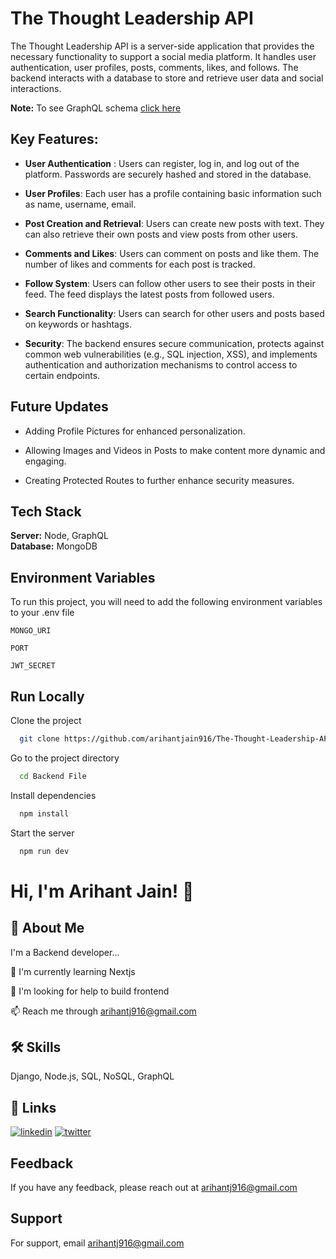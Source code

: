 # The Thought Leadership API
The Thought Leadership API is a server-side application that provides the necessary functionality to support a social media platform. It handles user authentication, user profiles, posts, comments, likes, and follows. The backend interacts with a database to store and retrieve user data and social interactions.

**Note:** To see GraphQL schema [click here](https://studio.apollographql.com/graph/The-Thought-Leadership-API/variant/current/explorer)

## Key Features:

- **User Authentication** : Users can register, log in, and log out of the platform. Passwords are securely hashed and stored in the database.

- **User Profiles**: Each user has a profile containing basic information such as name, username, email.

- **Post Creation and Retrieval**: Users can create new posts with text. They can also retrieve their own posts and view posts from other users.

- **Comments and Likes**: Users can comment on posts and like them. The number of likes and comments for each post is tracked.

- **Follow System**: Users can follow other users to see their posts in their feed. The feed displays the latest posts from followed users.

- **Search Functionality**: Users can search for other users and posts based on keywords or hashtags.

- **Security**: The backend ensures secure communication, protects against common web vulnerabilities (e.g., SQL injection, XSS), and implements authentication and authorization mechanisms to control access to certain endpoints.


## Future Updates
- Adding Profile Pictures for enhanced personalization.
  
- Allowing Images and Videos in Posts to make content more dynamic and engaging.
  
- Creating Protected Routes to further enhance security measures.
  


## Tech Stack

**Server:** Node, GraphQL  
**Database:** MongoDB

## Environment Variables

To run this project, you will need to add the following environment variables to your .env file

`MONGO_URI`

`PORT`

`JWT_SECRET`

## Run Locally

Clone the project

```bash
  git clone https://github.com/arihantjain916/The-Thought-Leadership-API.git
```

Go to the project directory

```bash
  cd Backend File
```

Install dependencies

```bash
  npm install
```

Start the server

```bash
  npm run dev
```


# Hi, I'm Arihant Jain! 👋


## 🚀 About Me
I'm a Backend developer...



🧠 I'm currently learning Nextjs

🤔 I'm looking for help to build frontend

📫 Reach me through arihantj916@gmail.com



## 🛠 Skills
Django, Node.js, SQL, NoSQL, GraphQL
## 🔗 Links
[![linkedin](https://img.shields.io/badge/linkedin-0A66C2?style=for-the-badge&logo=linkedin&logoColor=white)](https://www.linkedin.com/in/arihantjain916)
[![twitter](https://img.shields.io/badge/twitter-1DA1F2?style=for-the-badge&logo=twitter&logoColor=white)](https://twitter.com/arihantjain916)
## Feedback

If you have any feedback, please reach out at arihantj916@gmail.com


## Support

For support, email arihantj916@gmail.com


